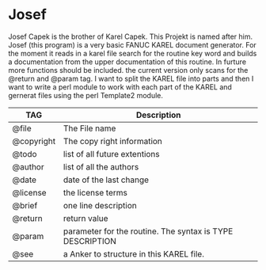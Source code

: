 # Josef
Josef Capek is the brother of Karel Capek. This Projekt is named after him.
Josef (this program) is a very basic FANUC KAREL document generator. 
For the moment it reads in a karel file search for the routine key word and builds a documentation from the upper documentation of
this routine.
In furture more functions should be included. the current version only scans for the @return and @param tag. 
I want to split the KAREL file into parts and then I want to write a perl module to work with each part of the KAREL and gernerat files using the perl Template2 module.

| TAG | Description |
| --- | --- |
| @file | The File name |
| @copyright | The copy right information |
| @todo | list of all future extentions |
| @author | list of all the authors |
| @date | date of the last change|
| @license | the license terms |
| @brief | one line description |
| @return | return value |
| @param | parameter for the routine. The syntax is TYPE DESCRIPTION|
| @see | a Anker to structure in this KAREL file. |

